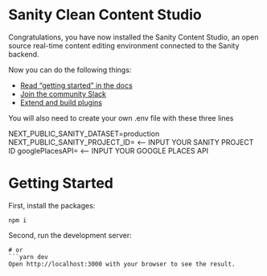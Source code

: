 # Sanity Clean Content Studio

Congratulations, you have now installed the Sanity Content Studio, an open source real-time content editing environment connected to the Sanity backend.

Now you can do the following things:

- [Read “getting started” in the docs](https://www.sanity.io/docs/introduction/getting-started?utm_source=readme)
- [Join the community Slack](https://slack.sanity.io/?utm_source=readme)
- [Extend and build plugins](https://www.sanity.io/docs/content-studio/extending?utm_source=readme)

You will also need to create your own .env file with these three lines

NEXT_PUBLIC_SANITY_DATASET=production
NEXT_PUBLIC_SANITY_PROJECT_ID= <-- INPUT YOUR SANITY PROJECT ID
googlePlacesAPI= <-- INPUT YOUR GOOGLE PLACES API

# Getting Started

First, install the packages:

```npm i```

Second, run the development server:

```npm run dev
# or
```yarn dev
Open http://localhost:3000 with your browser to see the result.




